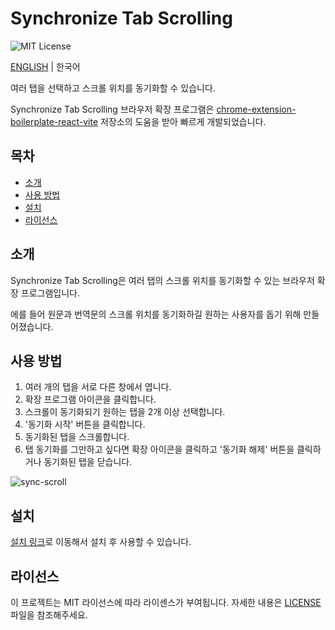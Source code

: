 # Synchronize Tab Scrolling

![MIT License](https://img.shields.io/badge/license-MIT-blue.svg)

[ENGLISH](./README.md) | 한국어

여러 탭을 선택하고 스크롤 위치를 동기화할 수 있습니다.

Synchronize Tab Scrolling 브라우저 확장 프로그램은 [chrome-extension-boilerplate-react-vite](https://github.com/Jonghakseo/chrome-extension-boilerplate-react-vite) 저장소의 도움을 받아 빠르게 개발되었습니다.

## 목차

- [소개](#intro)
- [사용 방법](#usage)
- [설치](#installation)
- [라이선스](#license)

## 소개 <a name="intro"></a>

Synchronize Tab Scrolling은 여러 탭의 스크롤 위치를 동기화할 수 있는 브라우저 확장 프로그램입니다.

에를 들어 원문과 번역문의 스크롤 위치를 동기화하길 원하는 사용자를 돕기 위해 만들어졌습니다.

## 사용 방법 <a name="usage"></a>

1. 여러 개의 탭을 서로 다른 창에서 엽니다.
2. 확장 프로그램 아이콘을 클릭합니다.
3. 스크롤이 동기화되기 원하는 탭을 2개 이상 선택합니다.
4. '동기화 시작' 버튼을 클릭합니다.
5. 동기화된 탭을 스크롤합니다.
6. 탭 동기화를 그만하고 싶다면 확장 아이콘을 클릭하고 '동기화 해제' 버튼을 클릭하거나 동기화된 탭을 닫습니다.

![sync-scroll](https://github.com/jaem1n207/synchronize-tab-scrolling/assets/50766847/916520a5-e01b-4912-bb0e-67595aebdfa5)

## 설치 <a name="installation"></a>

[설치 링크](https://chromewebstore.google.com/detail/synchronize-tab-scrolling/phceoocamipnafpgnchbfhkdlbleeafc)로 이동해서 설치 후 사용할 수 있습니다.

## 라이선스 <a name="license"></a>

이 프로젝트는 MIT 라이선스에 따라 라이센스가 부여됩니다. 자세한 내용은 [LICENSE](./LICENSE) 파일을 참조해주세요.
